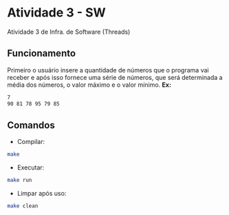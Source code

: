 # Atividade 3 - SW
Atividade 3 de Infra. de Software (Threads)

## Funcionamento
Primeiro o usuário insere a quantidade de números que o programa vai receber e após isso fornece uma série de números, que será determinada a média dos números, o valor máximo e o valor mínimo.
<strong>Ex:</strong>
```bash
7
90 81 78 95 79 85
```

## Comandos
+ Compilar:
```bash
make
```
+ Executar:
```bash
make run
```
+ Limpar após uso:
```bash
make clean
```

